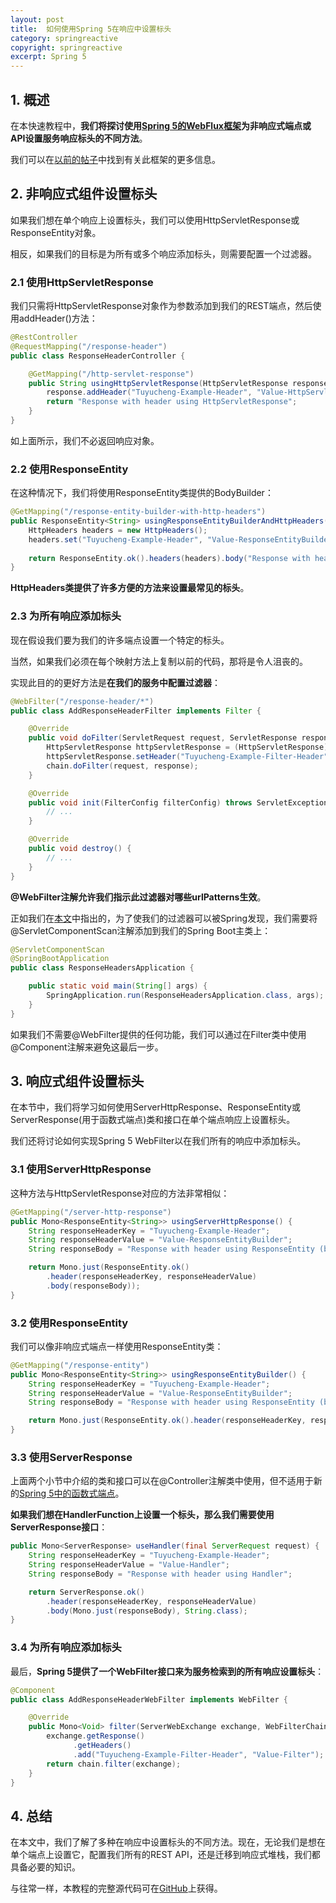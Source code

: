 ```yaml
---
layout: post
title:  如何使用Spring 5在响应中设置标头
category: springreactive
copyright: springreactive
excerpt: Spring 5
---
```


## 1. 概述

在本快速教程中，**我们将探讨使用[Spring 5的WebFlux框架](https://docs.spring.io/spring-framework/docs/current/reference/html/web-reactive.html)为非响应式端点或API设置服务响应标头的不同方法**。

我们可以在[以前的帖子](https://www.baeldung.com/spring-5)中找到有关此框架的更多信息。

## 2. 非响应式组件设置标头

如果我们想在单个响应上设置标头，我们可以使用HttpServletResponse或ResponseEntity对象。

相反，如果我们的目标是为所有或多个响应添加标头，则需要配置一个过滤器。

### 2.1 使用HttpServletResponse

我们只需将HttpServletResponse对象作为参数添加到我们的REST端点，然后使用addHeader()方法：

```java
@RestController
@RequestMapping("/response-header")
public class ResponseHeaderController {

    @GetMapping("/http-servlet-response")
    public String usingHttpServletResponse(HttpServletResponse response) {
        response.addHeader("Tuyucheng-Example-Header", "Value-HttpServletResponse");
        return "Response with header using HttpServletResponse";
    }
}
```

如上面所示，我们不必返回响应对象。

### 2.2 使用ResponseEntity

在这种情况下，我们将使用ResponseEntity类提供的BodyBuilder：

```java
@GetMapping("/response-entity-builder-with-http-headers")
public ResponseEntity<String> usingResponseEntityBuilderAndHttpHeaders() {
    HttpHeaders headers = new HttpHeaders();
    headers.set("Tuyucheng-Example-Header", "Value-ResponseEntityBuilderWithHttpHeaders");
    
    return ResponseEntity.ok().headers(headers).body("Response with header using ResponseEntity");
}
```

**HttpHeaders类提供了许多方便的方法来设置最常见的标头**。

### 2.3 为所有响应添加标头

现在假设我们要为我们的许多端点设置一个特定的标头。

当然，如果我们必须在每个映射方法上复制以前的代码，那将是令人沮丧的。

实现此目的的更好方法是**在我们的服务中配置过滤器**：

```java
@WebFilter("/response-header/*")
public class AddResponseHeaderFilter implements Filter {

    @Override
    public void doFilter(ServletRequest request, ServletResponse response, FilterChain chain) throws IOException, ServletException {
        HttpServletResponse httpServletResponse = (HttpServletResponse) response;
        httpServletResponse.setHeader("Tuyucheng-Example-Filter-Header", "Value-Filter");
        chain.doFilter(request, response);
    }

    @Override
    public void init(FilterConfig filterConfig) throws ServletException {
        // ...
    }

    @Override
    public void destroy() {
        // ...
    }
}
```

**@WebFilter注解允许我们指示此过滤器对哪些urlPatterns生效**。

正如我们在[本文](https://www.baeldung.com/spring-servletcomponentscan)中指出的，为了使我们的过滤器可以被Spring发现，我们需要将@ServletComponentScan注解添加到我们的Spring Boot主类上：

```java
@ServletComponentScan
@SpringBootApplication
public class ResponseHeadersApplication {

    public static void main(String[] args) {
        SpringApplication.run(ResponseHeadersApplication.class, args);
    }
}
```

如果我们不需要@WebFilter提供的任何功能，我们可以通过在Filter类中使用@Component注解来避免这最后一步。

## 3. 响应式组件设置标头

在本节中，我们将学习如何使用ServerHttpResponse、ResponseEntity或ServerResponse(用于函数式端点)类和接口在单个端点响应上设置标头。

我们还将讨论如何实现Spring 5 WebFilter以在我们所有的响应中添加标头。

### 3.1 使用ServerHttpResponse

这种方法与HttpServletResponse对应的方法非常相似：

```java
@GetMapping("/server-http-response")
public Mono<ResponseEntity<String>> usingServerHttpResponse() {
    String responseHeaderKey = "Tuyucheng-Example-Header";
    String responseHeaderValue = "Value-ResponseEntityBuilder";
    String responseBody = "Response with header using ResponseEntity (builder)";

    return Mono.just(ResponseEntity.ok()
        .header(responseHeaderKey, responseHeaderValue)
        .body(responseBody));
}
```

### 3.2 使用ResponseEntity

我们可以像非响应式端点一样使用ResponseEntity类：

```java
@GetMapping("/response-entity")
public Mono<ResponseEntity<String>> usingResponseEntityBuilder() {
    String responseHeaderKey = "Tuyucheng-Example-Header";
    String responseHeaderValue = "Value-ResponseEntityBuilder";
    String responseBody = "Response with header using ResponseEntity (builder)";

    return Mono.just(ResponseEntity.ok().header(responseHeaderKey, responseHeaderValue).body(responseBody));
}
```

### 3.3 使用ServerResponse

上面两个小节中介绍的类和接口可以在@Controller注解类中使用，但不适用于新的[Spring 5中的函数式端点](https://www.baeldung.com/spring-5-functional-web)。

**如果我们想在HandlerFunction上设置一个标头，那么我们需要使用ServerResponse接口**：

```java
public Mono<ServerResponse> useHandler(final ServerRequest request) {
    String responseHeaderKey = "Tuyucheng-Example-Header";
    String responseHeaderValue = "Value-Handler";
    String responseBody = "Response with header using Handler";

    return ServerResponse.ok()
        .header(responseHeaderKey, responseHeaderValue)
        .body(Mono.just(responseBody), String.class);
}
```

### 3.4 为所有响应添加标头

最后，**Spring 5提供了一个WebFilter接口来为服务检索到的所有响应设置标头**：

```java
@Component
public class AddResponseHeaderWebFilter implements WebFilter {

    @Override
    public Mono<Void> filter(ServerWebExchange exchange, WebFilterChain chain) {
        exchange.getResponse()
              .getHeaders()
              .add("Tuyucheng-Example-Filter-Header", "Value-Filter");
        return chain.filter(exchange);
    }
}
```

## 4. 总结

在本文中，我们了解了多种在响应中设置标头的不同方法。现在，无论我们是想在单个端点上设置它，配置我们所有的REST API，还是迁移到响应式堆栈，我们都具备必要的知识。

与往常一样，本教程的完整源代码可在[GitHub](https://github.com/tuyucheng7/taketoday-tutorial4j/tree/master/spring-reactive-modules/spring-5-reactive-1)上获得。
